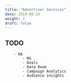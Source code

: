 ```yaml
---
title: "Advertiser Services"
date: 2019-08-25
weight: 2
draft: false
---
```


## TODO

        - OA
            - MS
            - Deals
            - Data Room
            - Campaign Analytics
            - Audience insights